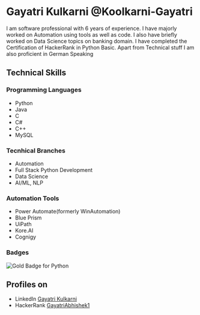 # Gayatri Kulkarni @Koolkarni-Gayatri

I am software professional with 6 years of experience. I have majorly worked on Automation using tools as well as code. 
I also have briefly worked on Data Science topics on banking domain. I have completed the Certification of HackerRank in Python Basic.
Apart from Technical stuff I am also proficient in German Speaking

## Technical Skills
### Programming Languages
- Python
- Java
- C
- C#
- C++
- MySQL

### Tecnhical Branches
- Automation
- Full Stack Python Development
- Data Science
- AI/ML, NLP

### Automation Tools
- Power Automate(formerly WinAutomation)
- Blue Prism
- UiPath
- Kore.AI
- Cognigy

### Badges
![Gold Badge for Python](C:\Users\GOFRY\Documents\MySongs\GoldBadge-removebg-preview.png)
## Profiles on 
- LinkedIn [Gayatri Kulkarni](https://www.linkedin.com/in/gayatri-kulkarni-abb5a8aa/)
- HackerRank [GayatriAbhishek1](https://www.hackerrank.com/profile/gayatriabhishek1)
